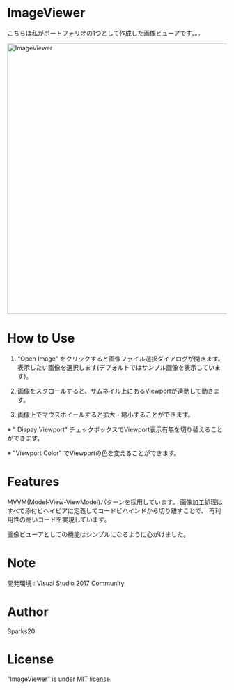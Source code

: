 # ImageViewer

こちらは私がポートフォリオの1つとして作成した画像ビューアです。。。
 
 <img width="619" alt="ImageViewer" src="https://user-images.githubusercontent.com/68487631/100676684-b6d90700-33ac-11eb-8249-85fdc8a5aac0.png">
 
# How to Use

1. "Open Image" をクリックすると画像ファイル選択ダイアログが開きます。
   表示したい画像を選択します(デフォルトではサンプル画像を表示しています)。
   
2. 画像をスクロールすると、サムネイル上にあるViewportが連動して動きます。

3. 画像上でマウスホイールすると拡大・縮小することができます。

※ " Dispay Viewport" チェックボックスでViewport表示有無を切り替えることができます。

※ "Viewport Color" でViewportの色を変えることができます。

# Features
 
MVVM(Model-View-ViewModel)パターンを採用しています。
画像加工処理はすべて添付ビヘイビアに定義してコードビハインドから切り離すことで、
再利用性の高いコードを実現しています。

画像ビューアとしての機能はシンプルになるように心がけました。

# Note

開発環境 : Visual Studio 2017 Community

# Author

Sparks20
 
# License
 
"ImageViewer" is under [MIT license](https://en.wikipedia.org/wiki/MIT_License).

